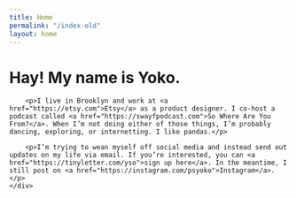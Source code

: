 ```yaml
---
title: Home
permalink: "/index-old"
layout: home
---
```

<!-- 2018 June 11 — This is no longer being used -->
<div class="cols">
    <div class="col col-xs-12">
        <h1 class="headline mb-2">Hay! My name is Yoko.</h1>

        <p>I live in Brooklyn and work at <a href="https://etsy.com">Etsy</a> as a product designer. I co-host a podcast called <a href="https://swayfpodcast.com">So Where Are You From?</a>. When I’m not doing either of those things, I’m probably dancing, exploring, or internetting. I like pandas.</p>

        <p>I’m trying to wean myself off social media and instead send out updates on my life via email. If you’re interested, you can <a href="https://tinyletter.com/yso">sign up here</a>. In the meantime, I still post on <a href="https://instagram.com/psyoko">Instagram</a>.</p>
    </div>
</div>